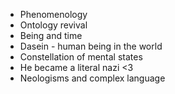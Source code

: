 - Phenomenology
- Ontology revival 
- Being and time 
- Dasein - human being in the world 
- Constellation of mental states 
- He became a literal nazi <3
- Neologisms and complex language